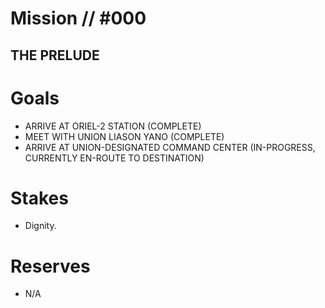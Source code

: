 # Mission // #000
## THE PRELUDE
# Goals
- ARRIVE AT ORIEL-2 STATION (COMPLETE)
- MEET WITH UNION LIASON YANO (COMPLETE)
- ARRIVE AT UNION-DESIGNATED COMMAND CENTER (IN-PROGRESS, CURRENTLY EN-ROUTE TO DESTINATION)

# Stakes
- Dignity.

# Reserves
- N/A
